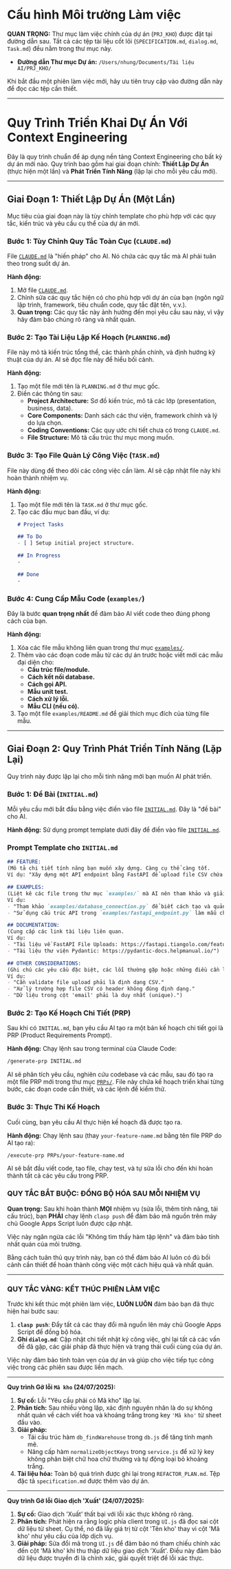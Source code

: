 # Cấu hình Môi trường Làm việc

**QUAN TRỌNG:** Thư mục làm việc chính của dự án (`PRJ_KHO`) được đặt tại đường dẫn sau. Tất cả các tệp tài liệu cốt lõi (`SPECIFICATION.md`, `dialog.md`, `Task.md`) đều nằm trong thư mục này.

- **Đường dẫn Thư mục Dự án:** `/Users/nhung/Documents/Tài liệu AI/PRJ_KHO/`

Khi bắt đầu một phiên làm việc mới, hãy ưu tiên truy cập vào đường dẫn này để đọc các tệp cần thiết.

---

# Quy Trình Triển Khai Dự Án Với Context Engineering

Đây là quy trình chuẩn để áp dụng nền tảng Context Engineering cho bất kỳ dự án mới nào. Quy trình bao gồm hai giai đoạn chính: **Thiết Lập Dự Án** (thực hiện một lần) và **Phát Triển Tính Năng** (lặp lại cho mỗi yêu cầu mới).

---

## Giai Đoạn 1: Thiết Lập Dự Án (Một Lần)

Mục tiêu của giai đoạn này là tùy chỉnh template cho phù hợp với các quy tắc, kiến trúc và yêu cầu cụ thể của dự án mới.

### Bước 1: Tùy Chỉnh Quy Tắc Toàn Cục (`CLAUDE.md`)

File [`CLAUDE.md`](CLAUDE.md) là "hiến pháp" cho AI. Nó chứa các quy tắc mà AI phải tuân theo trong suốt dự án.

**Hành động:**
1.  Mở file [`CLAUDE.md`](CLAUDE.md).
2.  Chỉnh sửa các quy tắc hiện có cho phù hợp với dự án của bạn (ngôn ngữ lập trình, framework, tiêu chuẩn code, quy tắc đặt tên, v.v.).
3.  **Quan trọng:** Các quy tắc này ảnh hưởng đến mọi yêu cầu sau này, vì vậy hãy đảm bảo chúng rõ ràng và nhất quán.

### Bước 2: Tạo Tài Liệu Lập Kế Hoạch (`PLANNING.md`)

File này mô tả kiến trúc tổng thể, các thành phần chính, và định hướng kỹ thuật của dự án. AI sẽ đọc file này để hiểu bối cảnh.

**Hành động:**
1.  Tạo một file mới tên là `PLANNING.md` ở thư mục gốc.
2.  Điền các thông tin sau:
    *   **Project Architecture:** Sơ đồ kiến trúc, mô tả các lớp (presentation, business, data).
    *   **Core Components:** Danh sách các thư viện, framework chính và lý do lựa chọn.
    *   **Coding Conventions:** Các quy ước chi tiết chưa có trong `CLAUDE.md`.
    *   **File Structure:** Mô tả cấu trúc thư mục mong muốn.

### Bước 3: Tạo File Quản Lý Công Việc (`TASK.md`)

File này dùng để theo dõi các công việc cần làm. AI sẽ cập nhật file này khi hoàn thành nhiệm vụ.

**Hành động:**
1.  Tạo một file mới tên là `TASK.md` ở thư mục gốc.
2.  Tạo các đầu mục ban đầu, ví dụ:
    ```markdown
    # Project Tasks

    ## To Do
    - [ ] Setup initial project structure.

    ## In Progress
    -

    ## Done
    -
    ```

### Bước 4: Cung Cấp Mẫu Code (`examples/`)

Đây là bước **quan trọng nhất** để đảm bảo AI viết code theo đúng phong cách của bạn.

**Hành động:**
1.  Xóa các file mẫu không liên quan trong thư mục [`examples/`](examples/).
2.  Thêm vào các đoạn code mẫu từ các dự án trước hoặc viết mới các mẫu đại diện cho:
    *   **Cấu trúc file/module.**
    *   **Cách kết nối database.**
    *   **Cách gọi API.**
    *   **Mẫu unit test.**
    *   **Cách xử lý lỗi.**
    *   **Mẫu CLI (nếu có).**
3.  Tạo một file `examples/README.md` để giải thích mục đích của từng file mẫu.

---

## Giai Đoạn 2: Quy Trình Phát Triển Tính Năng (Lặp Lại)

Quy trình này được lặp lại cho mỗi tính năng mới bạn muốn AI phát triển.

### Bước 1: Đề Bài (`INITIAL.md`)

Mỗi yêu cầu mới bắt đầu bằng việc điền vào file [`INITIAL.md`](INITIAL.md). Đây là "đề bài" cho AI.

**Hành động:**
Sử dụng prompt template dưới đây để điền vào file [`INITIAL.md`](INITIAL.md).

### Prompt Template cho `INITIAL.md`

```markdown
## FEATURE:
(Mô tả chi tiết tính năng bạn muốn xây dựng. Càng cụ thể càng tốt.
Ví dụ: "Xây dựng một API endpoint bằng FastAPI để upload file CSV chứa dữ liệu người dùng và lưu vào bảng 'users' trong database PostgreSQL.")

## EXAMPLES:
(Liệt kê các file trong thư mục `examples/` mà AI nên tham khảo và giải thích rõ cần học hỏi điều gì từ mỗi file.
Ví dụ:
- "Tham khảo `examples/database_connection.py` để biết cách tạo và quản lý session khi kết nối PostgreSQL."
- "Sử dụng cấu trúc API trong `examples/fastapi_endpoint.py` làm mẫu cho endpoint mới.")

## DOCUMENTATION:
(Cung cấp các link tài liệu liên quan.
Ví dụ:
- "Tài liệu về FastAPI File Uploads: https://fastapi.tiangolo.com/features/#file-uploads"
- "Tài liệu thư viện Pydantic: https://pydantic-docs.helpmanual.io/")

## OTHER CONSIDERATIONS:
(Ghi chú các yêu cầu đặc biệt, các lỗi thường gặp hoặc những điều cần lưu ý.
Ví dụ:
- "Cần validate file upload phải là định dạng CSV."
- "Xử lý trường hợp file CSV có header không đúng định dạng."
- "Dữ liệu trong cột 'email' phải là duy nhất (unique).")
```

### Bước 2: Tạo Kế Hoạch Chi Tiết (PRP)

Sau khi có `INITIAL.md`, bạn yêu cầu AI tạo ra một bản kế hoạch chi tiết gọi là PRP (Product Requirements Prompt).

**Hành động:**
Chạy lệnh sau trong terminal của Claude Code:
```bash
/generate-prp INITIAL.md
```
AI sẽ phân tích yêu cầu, nghiên cứu codebase và các mẫu, sau đó tạo ra một file PRP mới trong thư mục [`PRPs/`](PRPs/). File này chứa kế hoạch triển khai từng bước, các đoạn code cần thiết, và các lệnh để kiểm thử.

### Bước 3: Thực Thi Kế Hoạch

Cuối cùng, bạn yêu cầu AI thực hiện kế hoạch đã được tạo ra.

**Hành động:**
Chạy lệnh sau (thay `your-feature-name.md` bằng tên file PRP do AI tạo ra):
```bash
/execute-prp PRPs/your-feature-name.md
```
AI sẽ bắt đầu viết code, tạo file, chạy test, và tự sửa lỗi cho đến khi hoàn thành tất cả các yêu cầu trong PRP.

### QUY TẮC BẮT BUỘC: ĐỒNG BỘ HÓA SAU MỖI NHIỆM VỤ

**Quan trọng:** Sau khi hoàn thành **MỌI** nhiệm vụ (sửa lỗi, thêm tính năng, tái cấu trúc), bạn **PHẢI** chạy lệnh `clasp push` để đảm bảo mã nguồn trên máy chủ Google Apps Script luôn được cập nhật.

Việc này ngăn ngừa các lỗi "Không tìm thấy hàm tập lệnh" và đảm bảo tính nhất quán của môi trường.

Bằng cách tuân thủ quy trình này, bạn có thể đảm bảo AI luôn có đủ bối cảnh cần thiết để hoàn thành công việc một cách hiệu quả và nhất quán.

---

### QUY TẮC VÀNG: KẾT THÚC PHIÊN LÀM VIỆC

Trước khi kết thúc một phiên làm việc, **LUÔN LUÔN** đảm bảo bạn đã thực hiện hai bước sau:

1.  **`clasp push`**: Đẩy tất cả các thay đổi mã nguồn lên máy chủ Google Apps Script để đồng bộ hóa.
2.  **Ghi `dialog.md`**: Cập nhật chi tiết nhật ký công việc, ghi lại tất cả các vấn đề đã gặp, các giải pháp đã thực hiện và trạng thái cuối cùng của dự án.

Việc này đảm bảo tính toàn vẹn của dự án và giúp cho việc tiếp tục công việc trong các phiên sau được liền mạch.

---
**Quy trình Gỡ lỗi `Mã kho` (24/07/2025):**
1.  **Sự cố:** Lỗi "Yêu cầu phải có Mã kho" lặp lại.
2.  **Phân tích:** Sau nhiều vòng lặp, xác định nguyên nhân là do sự không nhất quán về cách viết hoa và khoảng trắng trong key `'Mã kho'` từ sheet đầu vào.
3.  **Giải pháp:**
    - Tái cấu trúc hàm `db_findWarehouse` trong `db.js` để tăng tính mạnh mẽ.
    - Nâng cấp hàm `normalizeObjectKeys` trong `service.js` để xử lý key không phân biệt chữ hoa chữ thường và tự động loại bỏ khoảng trắng.
4.  **Tài liệu hóa:** Toàn bộ quá trình được ghi lại trong `REFACTOR_PLAN.md`. Tệp đặc tả `specification.md` được thêm vào dự án.

---
**Quy trình Gỡ lỗi Giao dịch 'Xuất' (24/07/2025):**
1.  **Sự cố:** Giao dịch 'Xuất' thất bại với lỗi xác thực không rõ ràng.
2.  **Phân tích:** Phát hiện ra rằng logic phía client trong `UI.js` đã đọc sai cột dữ liệu từ sheet. Cụ thể, nó đã lấy giá trị từ cột 'Tên kho' thay vì cột 'Mã kho' như yêu cầu của lớp dịch vụ.
3.  **Giải pháp:** Sửa đổi mã trong `UI.js` để đảm bảo nó tham chiếu chính xác đến cột 'Mã kho' khi thu thập dữ liệu giao dịch 'Xuất'. Điều này đảm bảo dữ liệu được truyền đi là chính xác, giải quyết triệt để lỗi xác thực.